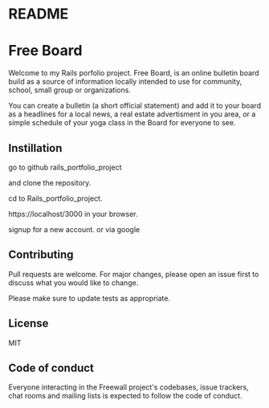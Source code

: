 # README 

# Free Board
Welcome to my Rails porfolio project. Free Board, is an online bulletin board build as a source of information locally intended to use for community, school, small group or organizations.

You can create a bulletin (a short official statement) and add it to your board as a headlines for a local news, a real estate advertisment in you area, or a simple schedule of your yoga class in the Board for everyone to see.

## Instillation
go to github rails_portfolio_project

and clone the repository.

cd to Rails_portfolio_project.

https://localhost/3000 in your browser.


signup for a new account. or via google

## Contributing
Pull requests are welcome. For major changes, please open an issue first to discuss what you would like to change.

Please make sure to update tests as appropriate.

## License
MIT

## Code of conduct
Everyone interacting in the Freewall project's codebases, issue trackers, chat rooms and mailing lists is expected to follow the code of conduct.








